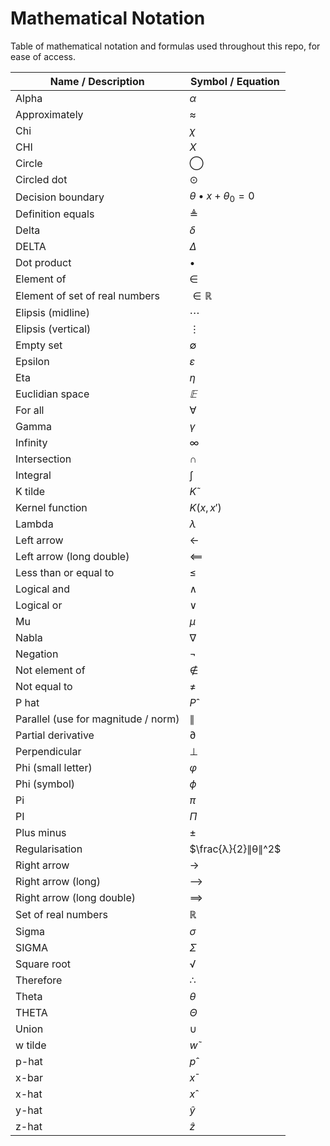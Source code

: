 # Mathematical Notation

Table of mathematical notation and formulas used throughout this repo, for ease of access.

| Name / Description                  | Symbol / Equation  |
| ----------------------------------- | ------------------ |
| Alpha                               | $α$                |
| Approximately                       | $≈$                |
| Chi                                 | $χ$                |
| CHI                                 | $Χ$                |
| Circle                              | $◯$                |
| Circled dot                         | $⊙$                |
| Decision boundary                   | $θ•x + θ_0 = 0$    |
| Definition equals                   | $≜$                |
| Delta                               | $δ$                |
| DELTA                               | $Δ$                |
| Dot product                         | $•$                |
| Element of                          | $∈$                |
| Element of set of real numbers      | $∈ℝ$               |
| Elipsis (midline)                   | $⋯$                |
| Elipsis (vertical)                  | $⋮$                |
| Empty set                           | $∅$                |
| Epsilon                             | $ε$                |
| Eta                                 | $η$                |
| Euclidian space                     | $𝔼$                |
| For all                             | $∀$                |
| Gamma                               | $γ$                |
| Infinity                            | $∞$                |
| Intersection                        | $∩$                |
| Integral                            | $∫$                |
| K tilde                             | $K̃$                |
| Kernel function                     | $K(x, x')$         |
| Lambda                              | $λ$                |
| Left arrow                          | $←$                |
| Left arrow (long double)            | $⟸$                |
| Less than or equal to               | $≤$                |
| Logical and                         | $∧$                |
| Logical or                          | $∨$                |
| Mu                                  | $μ$                |
| Nabla                               | $∇$                |
| Negation                            | $¬$                |
| Not element of                      | $∉$                |
| Not equal to                        | $≠$                |
| P hat                               | $P̂$                |
| Parallel (use for magnitude / norm) | $∥$                |
| Partial derivative                  | $∂$                |
| Perpendicular                       | $⊥$                |
| Phi (small letter)                  | $φ$                |
| Phi (symbol)                        | $ϕ$                |
| Pi                                  | $π$                |
| PI                                  | $Π$                |
| Plus minus                          | $±$                |
| Regularisation                      | $\frac{λ}{2}∥θ∥^2$ |
| Right arrow                         | $→$                |
| Right arrow (long)                  | $⟶$                |
| Right arrow (long double)           | $⟹$                |
| Set of real numbers                 | $ℝ$                |
| Sigma                               | $σ$                |
| SIGMA                               | $Σ$                |
| Square root                         | $√$                |
| Therefore                           | $∴$                |
| Theta                               | $θ$                |
| THETA                               | $Θ$                |
| Union                               | $∪$                |
| w tilde                             | $w̃$                |
| p-hat                               | $p̂$                |
| x-bar                               | $x̄$                |
| x-hat                               | $x̂$                |
| y-hat                               | $ŷ$                |
| z-hat                               | $ẑ$                |
